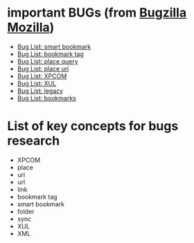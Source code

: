 # important BUGs (from [Bugzilla Mozilla](http://bugzilla.mozilla.org/))
- [Bug List: smart bookmark](https://bugzilla.mozilla.org/buglist.cgi?quicksearch=smart+bookmark)
- [Bug List: bookmark tag](https://bugzilla.mozilla.org/buglist.cgi?quicksearch=bookmark+tag)
- [Bug List: place query](https://bugzilla.mozilla.org/buglist.cgi?quicksearch=place+query)
- [Bug List: place uri](https://bugzilla.mozilla.org/buglist.cgi?quicksearch=place+uri)
- [Bug List: XPCOM](https://bugzilla.mozilla.org/buglist.cgi?quicksearch=XPCOM)
- [Bug List: XUL](https://bugzilla.mozilla.org/buglist.cgi?quicksearch=XUL)
- [Bug List: legacy](https://bugzilla.mozilla.org/buglist.cgi?quicksearch=legacy)
- [Bug List: bookmarks](https://bugzilla.mozilla.org/buglist.cgi?quicksearch=bookmarks)

# List of key concepts for bugs research 

- XPCOM
- place
- uri 
- url
- link 
- bookmark tag 
- smart bookmark
- folder 
- sync
- XUL
- XML
